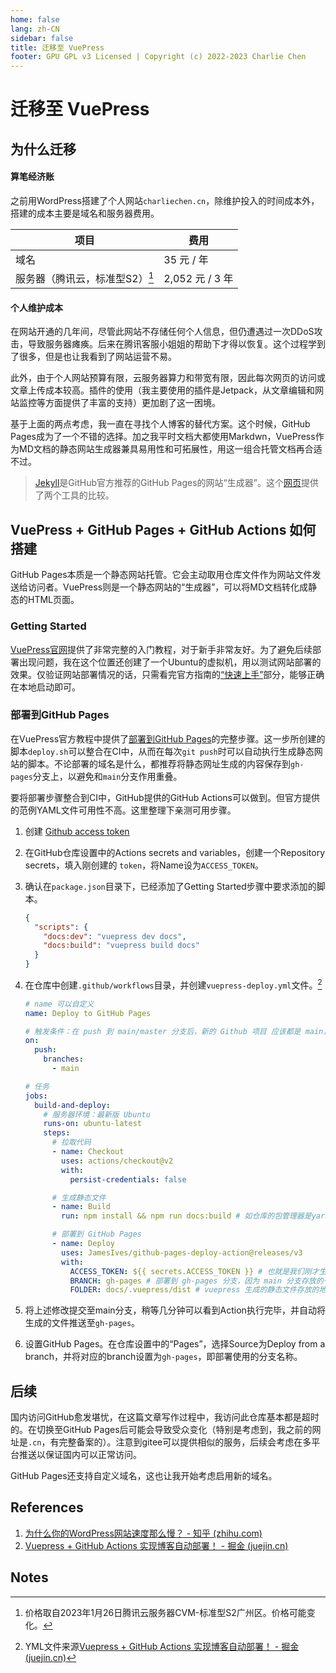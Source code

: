 ```yaml
---
home: false
lang: zh-CN
sidebar: false
title: 迁移至 VuePress
footer: GPU GPL v3 Licensed | Copyright (c) 2022-2023 Charlie Chen
---
```


# 迁移至 VuePress

## 为什么迁移

#### 算笔经济账

之前用WordPress搭建了个人网站`charliechen.cn`，除维护投入的时间成本外，搭建的成本主要是域名和服务器费用。

| 项目                           | 费用            |
| ------------------------------ | --------------- |
| 域名                           | 35 元 / 年      |
| 服务器（腾讯云，标准型S2）[^1] | 2,052 元 / 3 年 |

#### 个人维护成本

在网站开通的几年间，尽管此网站不存储任何个人信息，但仍遭遇过一次DDoS攻击，导致服务器瘫痪。后来在腾讯客服小姐姐的帮助下才得以恢复。这个过程学到了很多，但是也让我看到了网站运营不易。

此外，由于个人网站预算有限，云服务器算力和带宽有限，因此每次网页的访问或文章上传成本较高。插件的使用（我主要使用的插件是Jetpack，从文章编辑和网站监控等方面提供了丰富的支持）更加剧了这一困境。

基于上面的两点考虑，我一直在寻找个人博客的替代方案。这个时候，GitHub Pages成为了一个不错的选择。加之我平时文档大都使用Markdwn，VuePress作为MD文档的静态网站生成器兼具易用性和可拓展性，用这一组合托管文档再合适不过。

>   [Jekyll](https://jekyllrb.com)是GitHub官方推荐的GitHub Pages的网站“生成器”。这个[网页](https://stackshare.io/stackups/hugo-vs-jekyll-vs-vuepress)提供了两个工具的比较。

## VuePress + GitHub Pages + GitHub Actions 如何搭建

GitHub Pages本质是一个静态网站托管。它会主动取用仓库文件作为网站文件发送给访问者。VuePress则是一个静态网站的“生成器”，可以将MD文档转化成静态的HTML页面。

### Getting Started

[VuePress官网](https://vuepress.vuejs.org/guide/getting-started.html)提供了非常完整的入门教程，对于新手非常友好。为了避免后续部署出现问题，我在这个位置还创建了一个Ubuntu的虚拟机，用以测试网站部署的效果。仅验证网站部署情况的话，只需看完官方指南的[“快速上手”](https://vuepress.vuejs.org/zh/guide/getting-started.html#%E5%BF%AB%E9%80%9F%E4%B8%8A%E6%89%8B)部分，能够正确在本地启动即可。

### 部署到GitHub Pages

在VuePress官方教程中提供了[部署到GitHub Pages](https://vuepress.vuejs.org/zh/guide/deploy.html#github-pages)的完整步骤。这一步所创建的脚本`deploy.sh`可以整合在CI中，从而在每次`git push`时可以自动执行生成静态网站的脚本。不论部署的域名是什么，都推荐将静态网址生成的内容保存到`gh-pages`分支上，以避免和`main`分支作用重叠。

要将部署步骤整合到CI中，GitHub提供的GitHub Actions可以做到。但官方提供的范例YAML文件可用性不高。这里整理下亲测可用步骤。

1.   创建 [Github access token](https://docs.github.com/en/authentication/keeping-your-account-and-data-secure/creating-a-personal-access-token)

2.   在GitHub仓库设置中的Actions secrets and variables，创建一个Repository secrets，填入刚创建的 `token`，将Name设为`ACCESS_TOKEN`。

3.   确认在`package.json`目录下，已经添加了Getting Started步骤中要求添加的脚本。

     ```json
     {
       "scripts": {
         "docs:dev": "vuepress dev docs",
         "docs:build": "vuepress build docs"
       }
     }
     ```

4.   在仓库中创建`.github/workflows`目录，并创建`vuepress-deploy.yml`文件。[^2]

     ```yaml
     # name 可以自定义
     name: Deploy to GitHub Pages
     
     # 触发条件：在 push 到 main/master 分支后，新的 Github 项目 应该都是 main，而之前的项目一般都是 master
     on:
       push:
         branches:
           - main
     
     # 任务
     jobs:
       build-and-deploy:
         # 服务器环境：最新版 Ubuntu
         runs-on: ubuntu-latest
         steps:
           # 拉取代码
           - name: Checkout
             uses: actions/checkout@v2
             with:
               persist-credentials: false
     
           # 生成静态文件
           - name: Build
             run: npm install && npm run docs:build # 如仓库的包管理器是yarn，则应执行yarn && yarn docs:build
     
           # 部署到 GitHub Pages
           - name: Deploy
             uses: JamesIves/github-pages-deploy-action@releases/v3
             with:
               ACCESS_TOKEN: ${{ secrets.ACCESS_TOKEN }} # 也就是我们刚才生成的 secret
               BRANCH: gh-pages # 部署到 gh-pages 分支，因为 main 分支存放的一般是源码，而 gh-pages 分支则用来存放生成的静态文件
               FOLDER: docs/.vuepress/dist # vuepress 生成的静态文件存放的地方
     
     ```

5.   将上述修改提交至main分支，稍等几分钟可以看到Action执行完毕，并自动将生成的文件推送至`gh-pages`。
6.   设置GitHub Pages。在仓库设置中的“Pages”，选择Source为Deploy from a branch，并将对应的branch设置为`gh-pages`，即部署使用的分支名称。

## 后续

国内访问GitHub愈发堪忧，在这篇文章写作过程中，我访问此仓库基本都是超时的。在切换至GitHub Pages后可能会导致受众变化（特别是考虑到，我之前的网址是`.cn`，有完整备案的）。注意到gitee可以提供相似的服务，后续会考虑在多平台推送以保证国内可以正常访问。

GitHub Pages还支持自定义域名，这也让我开始考虑启用新的域名。

## References

1.   [为什么你的WordPress网站速度那么慢？ - 知乎 (zhihu.com)](https://zhuanlan.zhihu.com/p/365548465)
2.   [Vuepress + GitHub Actions 实现博客自动部署！ - 掘金 (juejin.cn)](https://juejin.cn/post/7000572105154625567)

## Notes

[^1]: 价格取自2023年1月26日腾讯云服务器CVM-标准型S2广州区。价格可能变化。
[^2]: YML文件来源[Vuepress + GitHub Actions 实现博客自动部署！ - 掘金 (juejin.cn)](https://juejin.cn/post/7000572105154625567)